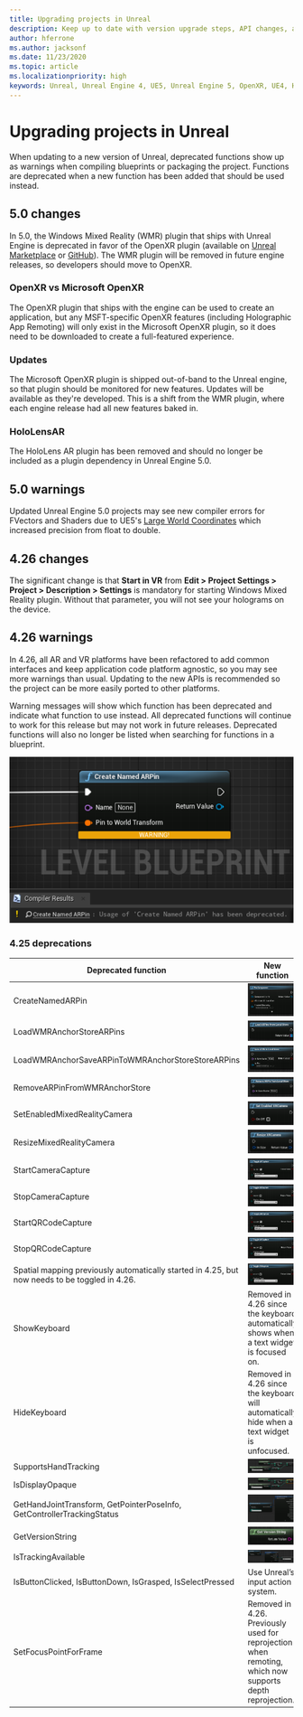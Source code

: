 ```yaml
---
title: Upgrading projects in Unreal
description: Keep up to date with version upgrade steps, API changes, and deprecations for your Unreal projects.
author: hferrone
ms.author: jacksonf
ms.date: 11/23/2020
ms.topic: article
ms.localizationpriority: high
keywords: Unreal, Unreal Engine 4, UE5, Unreal Engine 5, OpenXR, UE4, HoloLens, HoloLens 2, mixed reality, development, documentation, guides, features, mixed reality headset, windows mixed reality headset, virtual reality headset, porting, upgrading, changes
---
```


# Upgrading projects in Unreal

When updating to a new version of Unreal, deprecated functions show up as warnings when compiling blueprints or packaging the project.  Functions are deprecated when a new function has been added that should be used instead.

## 5.0 changes

In 5.0, the Windows Mixed Reality (WMR) plugin that ships with Unreal Engine is deprecated in favor of the OpenXR plugin (available on [Unreal Marketplace](https://www.unrealengine.com/marketplace/en-US/product/ef8930ca860148c498b46887da196239) or [GitHub](https://github.com/microsoft/Microsoft-OpenXR-Unreal)). The WMR plugin will be removed in future engine releases, so developers should move to OpenXR.

### OpenXR vs Microsoft OpenXR
The OpenXR plugin that ships with the engine can be used to create an application, but any MSFT-specific OpenXR features (including Holographic App Remoting) will only exist in the Microsoft OpenXR plugin, so it does need to be downloaded to create a full-featured experience.

### Updates

The Microsoft OpenXR plugin is shipped out-of-band to the Unreal engine, so that plugin should be monitored for new features. Updates will be available as they're developed. This is a shift from the WMR plugin, where each engine release had all new features baked in.

### HoloLensAR

The HoloLens AR plugin has been removed and should no longer be included as a plugin dependency in Unreal Engine 5.0.

## 5.0 warnings

Updated Unreal Engine 5.0 projects may see new compiler errors for FVectors and Shaders due to UE5's [Large World Coordinates](https://docs.unrealengine.com/5.0/en-US/large-world-coordinates-in-unreal-engine-5/) which increased precision from float to double.

## 4.26 changes

The significant change is that **Start in VR** from **Edit > Project Settings > Project > Description > Settings** is mandatory for starting Windows Mixed Reality plugin. Without that parameter, you will not see your holograms on the device.

## 4.26 warnings
 
In 4.26, all AR and VR platforms have been refactored to add common interfaces and keep application code platform agnostic, so you may see more warnings than usual.  Updating to the new APIs is recommended so the project can be more easily ported to other platforms.

Warning messages will show which function has been deprecated and indicate what function to use instead.  All deprecated functions will continue to work for this release but may not work in future releases.  Deprecated functions will also no longer be listed when searching for functions in a blueprint.

![Blueprint of the Create Named ARPin function](images/unreal-porting-img-01.png)

### 4.25 deprecations

| Deprecated function | New function |
| --- | --- |
| CreateNamedARPin | ![Blueprint of the Pin Component function](images/unreal-porting-img-02.png) |
| LoadWMRAnchorStoreARPins | ![Blueprint of the Load ARPins from Local Store function](images/unreal-porting-img-03.png) |
| LoadWMRAnchorSaveARPinToWMRAnchorStoreStoreARPins | ![Blueprint of the Save ARPin to Local Store function](images/unreal-porting-img-04.png) |
| RemoveARPinFromWMRAnchorStore | ![Blueprint of the Remove ARPin from Local Store function](images/unreal-porting-img-05.png) |
| SetEnabledMixedRealityCamera | ![Blueprint of the Set Enabled XRCamera function](images/unreal-porting-img-06.png) |
| ResizeMixedRealityCamera | ![Blueprint of the Resize XRCamera function](images/unreal-porting-img-07.png) |
| StartCameraCapture | ![Blueprint of the Toggle ARCapture function for starting camera capture](images/unreal-porting-img-08.png) |
| StopCameraCapture | ![Blueprint of the Toggle ARCapture function for stopping camera capture](images/unreal-porting-img-09.png) |
| StartQRCodeCapture | ![Blueprint of the Toggle ARCapture function for starting QR code capture](images/unreal-porting-img-10.png) |
| StopQRCodeCapture | ![Blueprint of the Toggle ARCapture function for stopping QR code capture](images/unreal-porting-img-11.png) |
| Spatial mapping previously automatically started in 4.25, but now needs to be toggled in 4.26. | ![Blueprint of the Toggle ARCapture function for enabling spatial mapping](images/unreal-porting-img-12.png) |
| ShowKeyboard | Removed in 4.26 since the keyboard automatically shows when a text widget is focused on. |
| HideKeyboard | Removed in 4.26 since the keyboard will automatically hide when a text widget is unfocused. |
| SupportsHandTracking | ![Blueprint of the Supports Hand Tracking property](images/unreal-porting-img-13.png) |
| IsDisplayOpaque | ![Blueprint of the IsDisplayOpaque property](images/unreal-porting-img-14.png) |
| GetHandJointTransform, GetPointerPoseInfo, GetControllerTrackingStatus | ![Blueprint of the Get Motion Controller Data function](images/unreal-porting-img-15.png) |
| GetVersionString | ![Blueprint of the Get Version String function](images/unreal-porting-img-16.png) |
| IsTrackingAvailable | ![Blueprint of the IsTrackingAvailable property](images/unreal-porting-img-17.png) |
| IsButtonClicked, IsButtonDown, IsGrasped, IsSelectPressed | Use Unreal’s input action system. |
| SetFocusPointForFrame | Removed in 4.26.  Previously used for reprojection when remoting, which now supports depth reprojection. |
